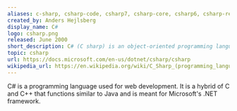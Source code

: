 ```yaml
---
aliases: c-sharp, csharp-code, csharp7, csharp-core, csharp6, csharp-resources
created_by: Anders Hejlsberg
display_name: C#
logo: csharp.png
released: June 2000
short_description: C# (C sharp) is an object-oriented programming language by Microsoft.
topic: csharp
url: https://docs.microsoft.com/en-us/dotnet/csharp/csharp
wikipedia_url: https://en.wikipedia.org/wiki/C_Sharp_(programming_language)
---
```

C# is a programming language used for web development. It is a hybrid of C and C++ that functions similar to Java and is meant for Microsoft's .NET framework.
